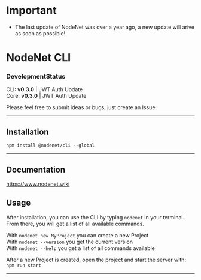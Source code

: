 # Important
- The last update of NodeNet was over a year ago, a new update will arive as soon as possible!

# NodeNet CLI

### DevelopmentStatus

CLI: **v0.3.0** | JWT Auth Update  
Core: **v0.3.0** | JWT Auth Update

Please feel free to submit ideas or bugs, just create an Issue.

---

## Installation

`npm install @nodenet/cli --global`  

---

## Documentation

https://www.nodenet.wiki

## Usage

After installation, you can use the CLI by typing `nodenet` in your terminal. \
From there, you will get a list of all available commands.

With `nodenet new MyProject` you can create a new Project  
With `nodenet --version` you get the current version  
With `nodenet --help` you get a list of all commands available

After a new Project is created, open the project and start the server with:  
`npm run start`

---
